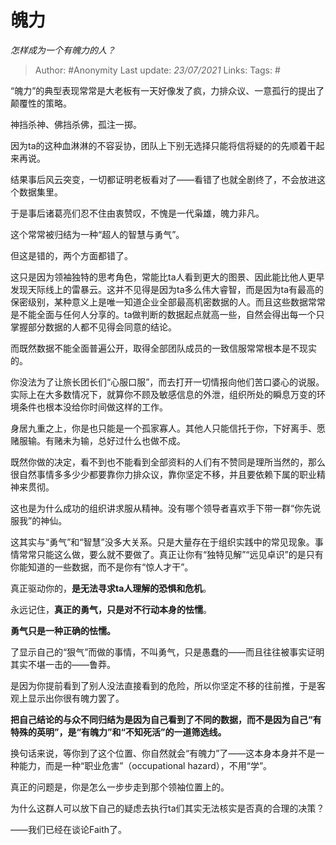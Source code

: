 # 魄力
*怎样成为一个有魄力的人？*

> Author: #Anonymity
Last update: *23/07/2021* 
Links:
Tags:  #  



“魄力”的典型表现常常是大老板有一天好像发了疯，力排众议、一意孤行的提出了颠覆性的策略。

神挡杀神、佛挡杀佛，孤注一掷。

因为ta的这种血淋淋的不容妥协，团队上下别无选择只能将信将疑的的先顺着干起来再说。

结果事后风云突变，一切都证明老板看对了——看错了也就全剧终了，不会放进这个数据集里。

于是事后诸葛亮们忍不住由衷赞叹，不愧是一代枭雄，魄力非凡。

  


这个常常被归结为一种“超人的智慧与勇气”。

但这是错的，两个方面都错了。

这只是因为领袖独特的思考角色，常能比ta人看到更大的图景、因此能比他人更早发现天际线上的雷暴云。这并不见得是因为ta多么伟大睿智，而是因为ta有最高的保密级别，某种意义上是唯一知道企业全部最高机密数据的人。而且这些数据常常是不能全面与任何人分享的。ta做判断的数据起点就高一些，自然会得出每一个只掌握部分数据的人都不见得会同意的结论。

而既然数据不能全面普遍公开，取得全部团队成员的一致信服常常根本是不现实的。

你没法为了让旅长团长们“心服口服”，而去打开一切情报向他们苦口婆心的说服。实际上在大多数情况下，就算你不顾及敏感信息的外泄，组织所处的瞬息万变的环境条件也根本没给你时间做这样的工作。

身居九重之上，你是也只能是一个孤家寡人。其他人只能信托于你，下好离手、愿赌服输。有赌未为输，总好过什么也做不成。

既然你做的决定，看不到也不能看到全部资料的人们有不赞同是理所当然的，那么很自然事情多多少少都要靠你力排众议，靠你坚定不移，并且要依赖下属的职业精神来贯彻。

这也是为什么成功的组织讲求服从精神。没有哪个领导者喜欢手下带一群“你先说服我”的神仙。

这其实与“勇气”和“智慧”没多大关系。只是大量存在于组织实践中的常见现象。事情常常只能这么做，要么就不要做了。真正让你有“独特见解”“远见卓识”的是只有你能知道的一些数据，而不是你有“惊人才干”。

真正驱动你的，**是无法寻求ta人理解的恐惧和危机**。

永远记住，**真正的勇气，只是对不行动本身的怯懦**。

**勇气只是一种正确的怯懦。**

了显示自己的“狠气”而做的事情，不叫勇气，只是愚蠢的——而且往往被事实证明其实不堪一击的——鲁莽。

是因为你提前看到了别人没法直接看到的危险，所以你坚定不移的往前推，于是客观上显示出你很有魄力罢了。

**把自己结论的与众不同归结为是因为自己看到了不同的数据，而不是因为自己“有特殊的英明”，是“有魄力”和“不知死活”的一道筛选线。**

换句话来说，等你到了这个位置、你自然就会“有魄力”了——这本身本身并不是一种能力，而是一种“职业危害”（occupational hazard），不用“学”。

真正的问题是，你是怎么一步步走到那个领袖位置上的。

为什么这群人可以放下自己的疑虑去执行ta们其实无法核实是否真的合理的决策？

——我们已经在谈论Faith了。



